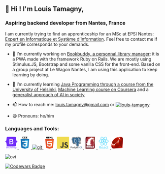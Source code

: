 ## 👋 Hi ! I'm Louis Tamagny,
### Aspiring backend developer from Nantes, France

I am currently trying to find an apprenticeship for an MSc at EPSI Nantes: [Expert en Informatique et Système d’Information](https://www.epsi.fr/programmes/ingenierie-informatique/).
Feel free to contact me if my profile corresponds to your demands.

- 🔭 I’m currently working on [Bookbuddy, a personnal library manager](https://www.bookbuddy.ink/): it is a PWA made with the framework Ruby on Rails. We are mostly using Stimulus.JS, Bootstrap and some vanilla CSS for the front-end. Based on a group project at Le Wagon Nantes, I am using this application to keep learning by doing. 
- 🌱 I’m currently learning [Java Programming through a course from the University of Helsinki](https://java-programming.mooc.fi/), [Machine Learning course on Coursera](https://www.coursera.org/learn/machine-learning) and a [generalist approach of AI in society](https://courses.mooc.fi/org/uh-cs/courses/ai-in-society)

- 📫 How to reach me: louis.tamagny@gmail.com or <a href="https://linkedin.com/in/louis-tamagny" target="blank"><img align="center" src="https://raw.githubusercontent.com/rahuldkjain/github-profile-readme-generator/master/src/images/icons/Social/linked-in-alt.svg" alt="louis-tamagny" height="15" width="20" /></a>
- 😄 Pronouns: he/him

<h3 align="left">Languages and Tools:</h3>
<p align="left"> <a href="https://getbootstrap.com" target="_blank" rel="noreferrer"> <img src="https://raw.githubusercontent.com/devicons/devicon/master/icons/bootstrap/bootstrap-plain-wordmark.svg" alt="bootstrap" width="40" height="40"/> </a> <a href="https://www.w3schools.com/css/" target="_blank" rel="noreferrer"> <img src="https://raw.githubusercontent.com/devicons/devicon/master/icons/css3/css3-original-wordmark.svg" alt="css3" width="40" height="40"/> </a> <a href="https://git-scm.com/" target="_blank" rel="noreferrer"> <img src="https://www.vectorlogo.zone/logos/git-scm/git-scm-icon.svg" alt="git" width="40" height="40"/> </a> <a href="https://www.w3.org/html/" target="_blank" rel="noreferrer"> <img src="https://raw.githubusercontent.com/devicons/devicon/master/icons/html5/html5-original-wordmark.svg" alt="html5" width="40" height="40"/> </a> <a href="https://developer.mozilla.org/en-US/docs/Web/JavaScript" target="_blank" rel="noreferrer"> <img src="https://raw.githubusercontent.com/devicons/devicon/master/icons/javascript/javascript-original.svg" alt="javascript" width="40" height="40"/> </a> <a href="https://www.postgresql.org" target="_blank" rel="noreferrer"> <img src="https://raw.githubusercontent.com/devicons/devicon/master/icons/postgresql/postgresql-original-wordmark.svg" alt="postgresql" width="40" height="40"/> </a> <a href="https://rubyonrails.org" target="_blank" rel="noreferrer"> <img src="https://raw.githubusercontent.com/devicons/devicon/master/icons/rails/rails-original-wordmark.svg" alt="rails" width="40" height="40"/> </a> <a href="https://reactjs.org/" target="_blank" rel="noreferrer"> <img src="https://raw.githubusercontent.com/devicons/devicon/master/icons/react/react-original-wordmark.svg" alt="react" width="40" height="40"/> </a> <a href="https://www.ruby-lang.org/en/" target="_blank" rel="noreferrer"> <img src="https://raw.githubusercontent.com/devicons/devicon/master/icons/ruby/ruby-original.svg" alt="ruby" width="40" height="40"/> </a> </p>
<img src="https://github-readme-stats.vercel.app/api/top-langs?username=louis-tamagny&show_icons=true&locale=en&layout=compact&theme=chartreuse-dark" alt="ovi" /> 


[![Codewars Badge](https://www.codewars.com/users/louis-tamagny/badges/large)](https://www.codewars.com/users/louis-tamagny)



